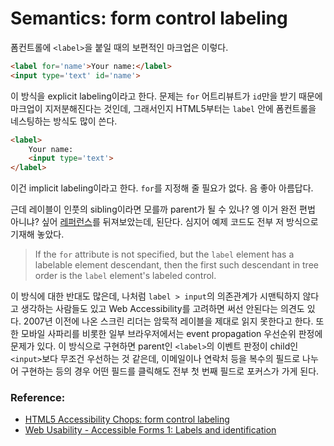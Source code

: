# Semantics: form control labeling

폼컨트롤에 `<label>`을 붙일 때의 보편적인 마크업은 이렇다.

```html
<label for='name'>Your name:</label>
<input type='text' id='name'>
```

이 방식을 explicit labeling이라고 한다. 문제는 `for` 어트리뷰트가 `id`만을 받기 때문에 마크업이 지저분해진다는 것인데, 그래서인지 HTML5부터는 `label` 안에 폼컨트롤을 네스팅하는 방식도 많이 쓴다.

```html
<label>
	Your name:
    <input type='text'>
</label>
```

이건 implicit labeling이라고 한다. `for`를 지정해 줄 필요가 없다. 음 좋아 아름답다.

근데 레이블이 인풋의 sibling이라면 모를까 parent가 될 수 있나? 엥 이거 완전 편법 아니냐? 싶어 [레퍼런스]를 뒤져보았는데, 된단다. 심지어 예제 코드도 전부 저 방식으로 기재해 놓았다.

>  If the `for` attribute is not specified, but the `label` element has a labelable element descendant, then the first such descendant in tree order is the `label` element's labeled control.

이 방식에 대한 반대도 많은데, 나처럼 `label > input`의 의존관계가 시맨틱하지 않다고 생각하는 사람들도 있고 Web Accessibility를 고려하면 써선 안된다는 의견도 있다. 2007년 이전에 나온 스크린 리더는 암묵적 레이블을 제대로 읽지 못한다고 한다.
또한 모바일 사파리를 비롯한 일부 브라우저에서는 event propagation 우선순위 판정에 문제가 있다. 이 방식으로 구현하면 parent인 `<label>`의 이벤트 판정이 child인 `<input>`보다 무조건 우선하는 것 같은데, 이메일이나 연락처 등을 복수의 필드로 나누어 구현하는 등의 경우 어떤 필드를 클릭해도 전부 첫 번째 필드로 포커스가 가게 된다.

### Reference:

 * [HTML5 Accessibility Chops: form control labeling]
 * [Web Usability - Accessible Forms 1: Labels and identification]

[레퍼런스]:https://www.w3.org/TR/html5/forms.html#the-label-element
[HTML5 Accessibility Chops: form control labeling]:https://www.paciellogroup.com/blog/2011/07/html5-accessibility-chops-form-control-labeling/
[Web Usability - Accessible Forms 1: Labels and identification]:http://usability.com.au/2013/04/accessible-forms-1-labels-and-identification/
